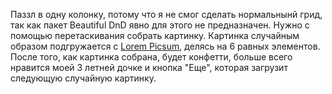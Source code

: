Паззл в одну колонку, потому что я не смог сделать нормальнынй грид, так как пакет Beautiful DnD явно для этого не предназначен.
Нужно с помощью перетаскивания собрать картинку. Картинка случайным образом подгружается с [Lorem Picsum](https://picsum.photos/), делясь на 6 равных элементов.
После того, как картинка собрана, будет конфетти, больше всего нравится моей 3 летней дочке и кнопка "Еще", которая загрузит следующую случайную картинку.
